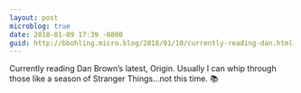 ```yaml
---
layout: post
microblog: true
date: 2018-01-09 17:39 -0800
guid: http://bbohling.micro.blog/2018/01/10/currently-reading-dan.html
---
```

Currently reading Dan Brown’s latest, Origin. Usually I can whip through those like a season of Stranger Things...not this time. 📚

